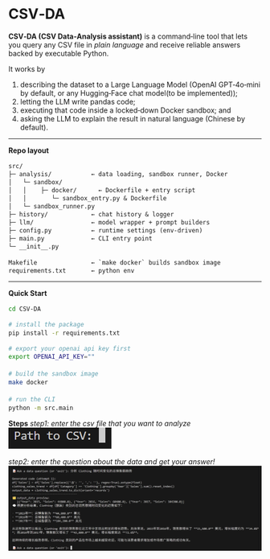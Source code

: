 # CSV‑DA

**CSV‑DA (CSV Data‑Analysis assistant)** is a command‑line tool that lets you query any CSV file in *plain language* and receive reliable answers backed by executable Python.

It works by

1. describing the dataset to a Large Language Model (OpenAI GPT‑4o‑mini by default, or any Hugging‑Face chat model(to be implemented));
2. letting the LLM write pandas code;
3. executing that code inside a locked‑down Docker sandbox; and
4. asking the LLM to explain the result in natural language (Chinese by default).

---

**Repo layout**

```text
src/
├─ analysis/           ← data loading, sandbox runner, Docker
│   └─ sandbox/
│   │    ├─ docker/      ← Dockerfile + entry script
│   │       └─ sandbox_entry.py & Dockerfile
│   └─ sandbox_runner.py
├─ history/            ← chat history & logger
├─ llm/                ← model wrapper + prompt builders
├─ config.py           ← runtime settings (env‑driven)
├─ main.py             ← CLI entry point
└─ __init__.py    

Makefile               ← `make docker` builds sandbox image
requirements.txt       ← python env
```

---

**Quick Start**

```bash
cd CSV‑DA
```

```bash
# install the package
pip install -r requirements.txt
```
```bash
# export your openai api key first
export OPENAI_API_KEY=""

# build the sandbox image
make docker

# run the CLI
python -m src.main
```

**Steps**
*step1: enter the csv file that you want to analyze*<br>
![alt text](image/csv.png)

*step2: enter the question about the data and get your answer!*
![alt text](image/question.png)